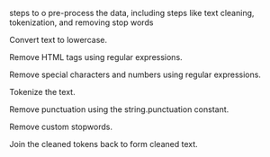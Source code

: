 steps to o pre-process the data, including steps like text cleaning, tokenization, and 
removing stop words

Convert text to lowercase.

Remove HTML tags using regular expressions.

Remove special characters and numbers using regular expressions.

Tokenize the text.

Remove punctuation using the string.punctuation constant.

Remove custom stopwords.

Join the cleaned tokens back to form cleaned text.
